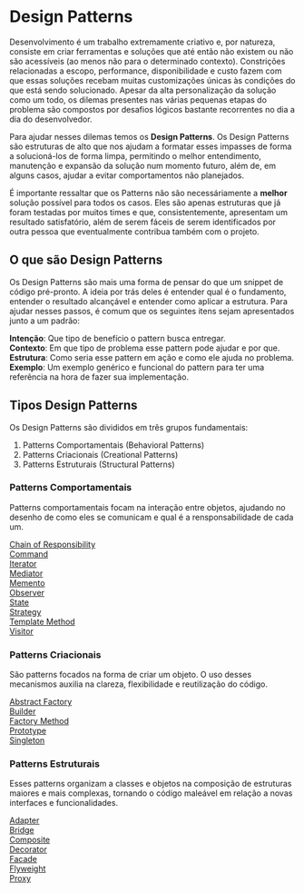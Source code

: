 # Design Patterns

Desenvolvimento é um trabalho extremamente criativo e, por natureza, consiste em criar ferramentas e soluções que até então não existem ou não são acessíveis (ao menos não para o determinado contexto). Constrições relacionadas a escopo, performance, disponibilidade e custo fazem com que essas soluções recebam muitas customizações únicas às condições do que está sendo solucionado. Apesar da alta personalização da solução como um todo, os dilemas presentes nas várias pequenas etapas do problema são compostos por desafios lógicos bastante recorrentes no dia a dia do desenvolvedor.

Para ajudar nesses dilemas temos os **Design Patterns**. Os Design Patterns são estruturas de alto que nos ajudam a formatar esses impasses de forma a solucioná-los de forma limpa, permitindo o melhor entendimento, manutenção e expansão da solução num momento futuro, além de, em alguns casos, ajudar a evitar comportamentos não planejados. 

É importante ressaltar que os Patterns não são necessáriamente a **melhor** solução possível para todos os casos. Eles são apenas estruturas que já foram testadas por muitos times e que, consistentemente, apresentam um resultado satisfatório, além de serem fáceis de serem identificados por outra pessoa que eventualmente contribua também com o projeto.

## O que são Design Patterns

Os Design Patterns são mais uma forma de pensar do que um snippet de código pré-pronto. A ideia por trás deles é entender qual é o fundamento, entender o resultado alcançável e entender como aplicar a estrutura. Para ajudar nesses passos, é comum que os seguintes itens sejam apresentados junto a um padrão:

**Intenção**: Que tipo de benefício o pattern busca entregar.\
**Contexto**: Em que tipo de problema esse pattern pode ajudar e por que.\
**Estrutura**: Como seria esse pattern em ação e como ele ajuda no problema.\
**Exemplo**: Um exemplo genérico e funcional do pattern para ter uma referência na hora de fazer sua implementação.

## Tipos Design Patterns

Os Design Patterns são divididos em três grupos fundamentais:

1.  Patterns Comportamentais (Behavioral Patterns)
2.  Patterns Criacionais (Creational Patterns)
3.  Patterns Estruturais (Structural Patterns)

### Patterns Comportamentais

Patterns comportamentais focam na interação entre objetos, ajudando no desenho de como eles se comunicam e qual é a rensponsabilidade de cada um.

[Chain of Responsibility]()\
[Command]()\
[Iterator]()\
[Mediator]()\
[Memento]()\
[Observer]()\
[State]()\
[Strategy]()\
[Template Method]()\
[Visitor]()

### Patterns Criacionais

São patterns focados na forma de criar um objeto. O uso desses mecanismos auxilia na clareza, flexibilidade e reutilização do código.

[Abstract Factory]()\
[Builder]()\
[Factory Method]()\
[Prototype]()\
[Singleton]()


### Patterns Estruturais

Esses patterns organizam a classes e objetos na composição de estruturas maiores e mais complexas, tornando o código maleável em relação a novas interfaces e funcionalidades.

[Adapter]()\
[Bridge]()\
[Composite]()\
[Decorator]()\
[Facade]()\
[Flyweight]()\
[Proxy]()
   
